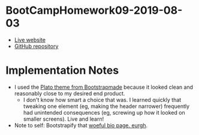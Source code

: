 # BootCampHomework09-2019-08-03
* [Live website](https://ekenigsberg.github.io/BootCampHomework09-2019-08-03/)
* [GitHub repository](https://github.com/ekenigsberg/BootCampHomework09-2019-08-03)

# Implementation Notes
* I used the [Plato theme from Bootstrapmade](https://bootstrapmade.com/plato-responsive-bootstrap-website-template/) because it looked clean and reasonably close to my desired end product.
  * I don't know how smart a choice that was. I learned quickly that tweaking one element (eg, making the header narrower) frequently had unintended consequences (eg, screwing up how it looked on smaller screens). Live and learn!
* Note to self: Bootstrapify that [woeful bio page. eurgh](https://ekenigsberg.github.io).
